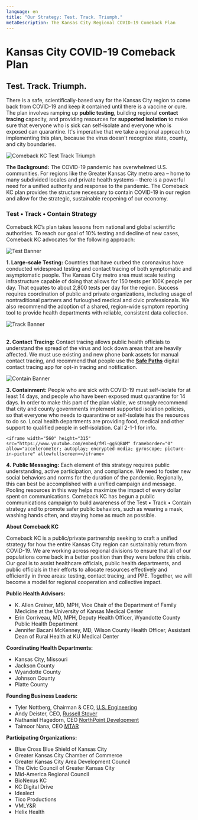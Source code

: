 ```yaml
---
language: en
title: "Our Strategy: Test. Track. Triumph."
metaDescription: The Kansas City Regional COVID-19 Comeback Plan
---
```

# Kansas City COVID-19 Comeback Plan

## Test. Track. Triumph.

There is a safe, scientifically-based way for the Kansas City region to come back from COVID-19 and keep it contained until there is a vaccine or cure. The plan involves ramping up **public testing**, building regional **contact tracing** capacity, and providing resources for **supported isolation** to make sure that everyone who is sick can self-isolate and everyone who is exposed can quarantine. It's imperative that we take a regional approach to implementing this plan, because the virus doesn't recognize state, county, and city boundaries.

![Comeback KC Test Track Triumph](/uploads/comeback-social-accounts.png "Comeback KC Test Track Triumph")

**The Background:** The COVID-19 pandemic has overwhelmed U.S. communities. For regions like the Greater Kansas City metro area – home to many subdivided locales and private health systems – there is a powerful need for a unified authority and response to the pandemic. The Comeback KC plan provides the structure necessary to contain COVID-19 in our region and allow for the strategic, sustainable reopening of our economy.

### Test • Track • Contain Strategy

Comeback KC’s plan takes lessons from national and global scientific authorities. To reach our goal of 10% testing and decline of new cases, Comeback KC advocates for the following approach:

![Test Banner](/uploads/test_banner.png "Test Banner")

**1. Large-scale Testing:** Countries that have curbed the coronavirus have conducted widespread testing and contact tracing of both symptomatic and asymptomatic people. The Kansas City metro area must scale testing infrastructure capable of doing that allows for 150 tests per 100K people per day. That equates to about 2,800 tests per day for the region. Success requires coordination of public and private organizations, including usage of nontraditional partners and furloughed medical and civic professionals. We also recommend the adoption of a shared, region-wide symptom reporting tool to provide health departments with reliable, consistent data collection.

![Track Banner](/uploads/track_banner.png "Track Banner")

\
**2. Contact Tracing:** Contact tracing allows public health officials to understand the spread of the virus and lock down areas that are heavily affected. We must use existing and new phone bank assets for manual contact tracing, and recommend that people use the **[Safe Paths](https://covidsafepaths.org/)** digital contact tracing app for opt-in tracing and notification.

![Contain Banner](/uploads/contain_banner.png "Contain Banner")

**3. Containment:** People who are sick with COVID-19 must self-isolate for at least 14 days, and people who have been exposed must quarantine for 14 days. In order to make this part of the plan viable, we strongly recommend that city and county governments implement supported isolation policies, so that everyone who needs to quarantine or self-isolate has the resources to do so. Local health departments are providing food, medical and other support to qualified people in self-isolation. Call 2-1-1 for info. 

```
<iframe width="560" height="315" src="https://www.youtube.com/embed/fMl-ggSQBAM" frameborder="0" allow="accelerometer; autoplay; encrypted-media; gyroscope; picture-in-picture" allowfullscreen></iframe>
```

**4.** **Public Messaging:** Each element of this strategy requires public understanding, active participation, and compliance. We need to foster new social behaviors and norms for the duration of the pandemic. Regionally, this can best be accomplished with a unified campaign and message. Pooling resources in this way helps maximize the impact of every dollar spent on communications. Comeback KC has begun a public communications campaign to build awareness of the Test • Track • Contain strategy and to promote safer public behaviors, such as wearing a mask, washing hands often, and staying home as much as possible.

**About Comeback KC**

Comeback KC is a public/private partnership seeking to craft a unified strategy for how the entire Kansas City region can sustainably return from COVID-19. We are working across regional divisions to ensure that all of our populations come back in a better position than they were before this crisis. Our goal is to assist healthcare officials, public health departments, and public officials in their efforts to allocate resources effectively and efficiently in three areas: testing, contact tracing, and PPE. Together, we will become a model for regional cooperation and collective impact.

**Public Health Advisors:**

* K. Allen Greiner, MD, MPH, Vice Chair of the Department of Family Medicine at the University of Kansas Medical Center
* Erin Corriveau, MD, MPH, Deputy Health Officer, Wyandotte County Public Health Department
* Jennifer Bacani McKenney, MD, Wilson County Health Officer, Assistant Dean of Rural Health at KU Medical Center

**Coordinating Health Departments:**

* Kansas City, Missouri
* Jackson County
* Wyandotte County
* Johnson County
* Platte County

**Founding Business Leaders:**

* Tyler Nottberg, Chairman & CEO, [U.S. Engineering](http://www.usengineering.com/)
* Andy Deister, CEO, [Russell Stover](https://www.russellstover.com/)
* Nathaniel Hagedorn, CEO [NorthPoint Development](https://www.beyondthecontract.com/)
* Taimoor Nana, CEO [MTAR](http://www.kcmtar.com/)

**Participating Organizations:**

* Blue Cross Blue Shield of Kansas City
* Greater Kansas City Chamber of Commerce
* Greater Kansas City Area Development Council
* The Civic Council of Greater Kansas City
* Mid-America Regional Council
* BioNexus KC
* KC Digital Drive
* Idealect
* Tico Productions
* VMLY&R
* Helix Health